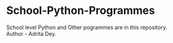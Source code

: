 # School-Python-Programmes
School level Python and Other pogrammes are in this repository.
<br>
Author - Adrita Dey.